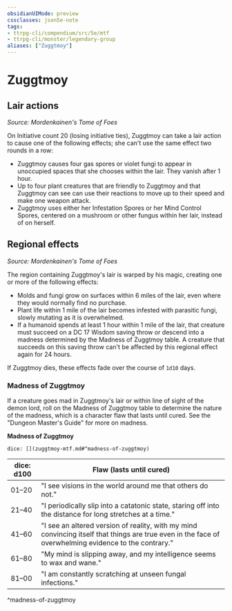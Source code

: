 ```yaml
---
obsidianUIMode: preview
cssclasses: json5e-note
tags:
- ttrpg-cli/compendium/src/5e/mtf
- ttrpg-cli/monster/legendary-group
aliases: ["Zuggtmoy"]
---
```

# Zuggtmoy

## Lair actions
_Source: Mordenkainen's Tome of Foes_

On Initiative count 20 (losing initiative ties), Zuggtmoy can take a lair action to cause one of the following effects; she can't use the same effect two rounds in a row:

- Zuggtmoy causes four gas spores or violet fungi to appear in unoccupied spaces that she chooses within the lair. They vanish after 1 hour.  
- Up to four plant creatures that are friendly to Zuggtmoy and that Zuggtmoy can see can use their reactions to move up to their speed and make one weapon attack.  
- Zuggtmoy uses either her Infestation Spores or her Mind Control Spores, centered on a mushroom or other fungus within her lair, instead of on herself.  

## Regional effects
_Source: Mordenkainen's Tome of Foes_

The region containing Zuggtmoy's lair is warped by his magic, creating one or more of the following effects:

- Molds and fungi grow on surfaces within 6 miles of the lair, even where they would normally find no purchase.  
- Plant life within 1 mile of the lair becomes infested with parasitic fungi, slowly mutating as it is overwhelmed.  
- If a humanoid spends at least 1 hour within 1 mile of the lair, that creature must succeed on a DC 17 Wisdom saving throw or descend into a madness determined by the Madness of Zuggtmoy table. A creature that succeeds on this saving throw can't be affected by this regional effect again for 24 hours.  

If Zuggtmoy dies, these effects fade over the course of `1d10` days.

### Madness of Zuggtmoy

If a creature goes mad in Zuggtmoy's lair or within line of sight of the demon lord, roll on the Madness of Zuggtmoy table to determine the nature of the madness, which is a character flaw that lasts until cured. See the "Dungeon Master's Guide" for more on madness.

**Madness of Zuggtmoy**

`dice: [](zuggtmoy-mtf.md#^madness-of-zuggtmoy)`

| dice: d100 | Flaw (lasts until cured) |
|------------|--------------------------|
| 01–20 | "I see visions in the world around me that others do not." |
| 21–40 | "I periodically slip into a catatonic state, staring off into the distance for long stretches at a time." |
| 41–60 | "I see an altered version of reality, with my mind convincing itself that things are true even in the face of overwhelming evidence to the contrary." |
| 61–80 | "My mind is slipping away, and my intelligence seems to wax and wane." |
| 81–00 | "I am constantly scratching at unseen fungal infections." |
^madness-of-zuggtmoy